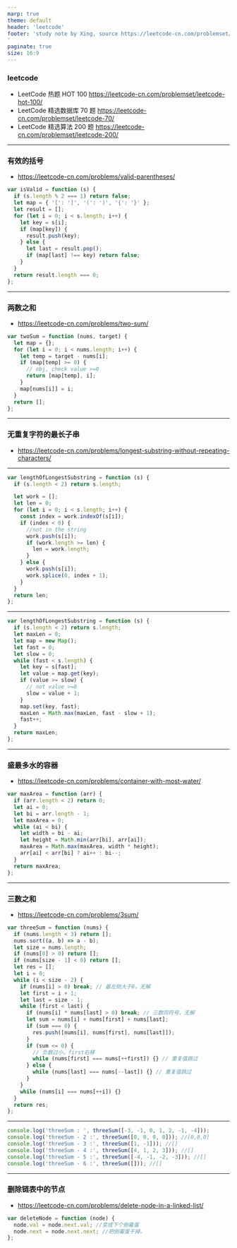 ```yaml
---
marp: true
theme: default
header: 'leetcode'
footer: 'study note by Xing, source https://leetcode-cn.com/problemset/all/?topicSlugs=stack
'
paginate: true
size: 16:9
---
```


### leetcode

- LeetCode 热题 HOT 100 https://leetcode-cn.com/problemset/leetcode-hot-100/
- LeetCode 精选数据库 70 题 https://leetcode-cn.com/problemset/leetcode-70/
- LeetCode 精选算法 200 题 https://leetcode-cn.com/problemset/leetcode-200/

---

### 有效的括号

- https://leetcode-cn.com/problems/valid-parentheses/

```js
var isValid = function (s) {
  if (s.length % 2 === 1) return false;
  let map = { '[': ']', '(': ')', '{': '}' };
  let result = [];
  for (let i = 0; i < s.length; i++) {
    let key = s[i];
    if (map[key]) {
      result.push(key);
    } else {
      let last = result.pop();
      if (map[last] !== key) return false;
    }
  }
  return result.length === 0;
};
```

---

### 两数之和

- https://leetcode-cn.com/problems/two-sum/

```js
var twoSum = function (nums, target) {
  let map = {};
  for (let i = 0; i < nums.length; i++) {
    let temp = target - nums[i];
    if (map[temp] >= 0) {
      // obj, check value >=0
      return [map[temp], i];
    }
    map[nums[i]] = i;
  }
  return [];
};
```

---

### 无重复字符的最长子串

- https://leetcode-cn.com/problems/longest-substring-without-repeating-characters/

---

```js
var lengthOfLongestSubstring = function (s) {
  if (s.length < 2) return s.length;

  let work = [];
  let len = 0;
  for (let i = 0; i < s.length; i++) {
    const index = work.indexOf(s[i]);
    if (index < 0) {
      //not in the string
      work.push(s[i]);
      if (work.length >= len) {
        len = work.length;
      }
    } else {
      work.push(s[i]);
      work.splice(0, index + 1);
    }
  }
  return len;
};
```

---

```js
var lengthOfLongestSubstring = function (s) {
  if (s.length < 2) return s.length;
  let maxLen = 0;
  let map = new Map();
  let fast = 0;
  let slow = 0;
  while (fast < s.length) {
    let key = s[fast];
    let value = map.get(key);
    if (value >= slow) {
      // not value >=0
      slow = value + 1;
    }
    map.set(key, fast);
    maxLen = Math.max(maxLen, fast - slow + 1);
    fast++;
  }
  return maxLen;
};
```

---

### 盛最多水的容器

- https://leetcode-cn.com/problems/container-with-most-water/

```js
var maxArea = function (arr) {
  if (arr.length < 2) return 0;
  let ai = 0;
  let bi = arr.length - 1;
  let maxArea = 0;
  while (ai < bi) {
    let width = bi - ai;
    let height = Math.min(arr[bi], arr[ai]);
    maxArea = Math.max(maxArea, width * height);
    arr[ai] < arr[bi] ? ai++ : bi--;
  }
  return maxArea;
};
```

---

### 三数之和

- https://leetcode-cn.com/problems/3sum/

```js
var threeSum = function (nums) {
  if (nums.length < 3) return [];
  nums.sort((a, b) => a - b);
  let size = nums.length;
  if (nums[0] > 0) return [];
  if (nums[size - 1] < 0) return [];
  let res = [];
  let i = 0;
  while (i < size - 2) {
    if (nums[i] > 0) break; // 最左侧大于0，无解
    let first = i + 1;
    let last = size - 1;
    while (first < last) {
      if (nums[i] * nums[last] > 0) break; // 三数同符号，无解
      let sum = nums[i] + nums[first] + nums[last];
      if (sum === 0) {
        res.push([nums[i], nums[first], nums[last]]);
      }
      if (sum <= 0) {
        // 负数过小，first右移
        while (nums[first] === nums[++first]) {} // 重复值跳过
      } else {
        while (nums[last] === nums[--last]) {} // 重复值跳过
      }
    }
    while (nums[i] === nums[++i]) {}
  }
  return res;
};
```

---

```js
console.log('threeSum : ', threeSum([-3, -1, 0, 1, 2, -1, -4]));
console.log('threeSum - 2 :', threeSum([0, 0, 0, 0])); //[0,0,0]
console.log('threeSum - 3 :', threeSum([1, -1])); //[]
console.log('threeSum - 4 :', threeSum([4, 1, 2, 3])); //[]
console.log('threeSum - 5 :', threeSum([-4, -1, -2, -3])); //[]
console.log('threeSum - 6 :', threeSum([])); //[]
```

---

### 删除链表中的节点

- https://leetcode-cn.com/problems/delete-node-in-a-linked-list/

```js
var deleteNode = function (node) {
  node.val = node.next.val; //变成下个倒霉蛋
  node.next = node.next.next; //把倒霉蛋干掉。
};
```
